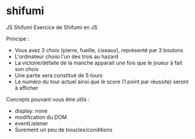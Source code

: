 # shifumi
JS Shifumi
Exercice de Shifumi en JS

Principe : 
- Vous avez 3 choix (pierre, fueille, ciseaux), représenté par 3 boutons
- L'ordinateur choisi l'un des trois au hazard
- La victoire/défaite de la manche apparait une fois que le joueur à fait son choix
- Une partie sera constitué de 5 tours
- Le numéro du tour actuel ainsi que le score (1 point par réussite) seront à afficher

Concepts pouvant vous être utils :
- display: none
- modification du DOM
- eventListener
- Surement un peu de boucles/conditions
 
